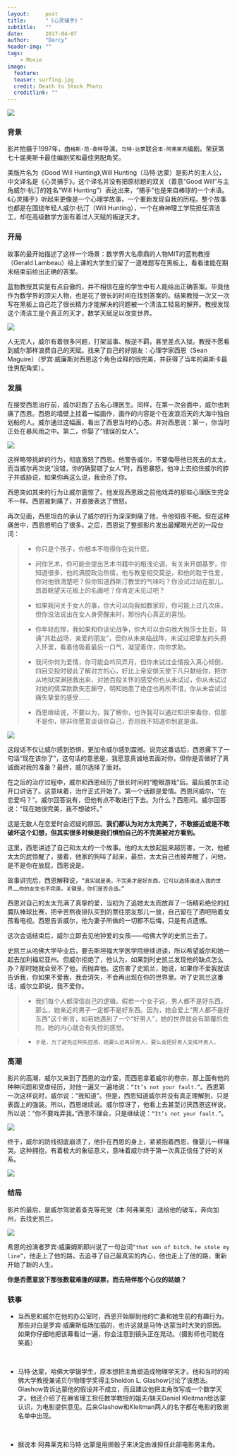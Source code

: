 ```yaml
---
layout:     post
title:      "《心灵捕手》"
subtitle:   ""
date:       2017-04-07
author:     "Darcy"
header-img: ""
tags:
    - Movie
image:
  feature: 
  teaser: surfing.jpg
  credit: Death to Stock Photo
  creditlink: ""
---
```




![](https://ww2.sinaimg.cn/large/006tNbRwgy1feeiv173cuj31hc0u0wtd.jpg)


### 背景

影片拍摄于1997年，由`格斯·范·桑特`导演，`马特·达蒙`联合`本·阿弗莱克`编剧。荣获第七十届奥斯卡最佳编剧奖和最佳男配角奖。

美版片名为《Good Will Hunting》,Will Hunting（马特·达蒙）是影片的主人公，中文译名是《心灵捕手》。这个译名并没有把原标题的双关（善意“Good Will”与主角威尔·杭汀的姓名“Will Hunting”）表达出来，“捕手”也是来自棒球的一个术语。《心灵捕手》听起来更像是一个心理学故事，一个重新发现自我的历程。整个故事也都是在围绕年轻人威尔·杭汀（Will Hunting），一个在麻神理工学院担任清洁工，却在高级数学方面有着过人天赋的叛逆天才。

### 开局

故事的最开始描述了这样一个场景：数学界大名鼎鼎的人物MIT的蓝勃教授（Gerald Lambeau）给上课的大学生们留了一道难题写在黑板上，看看谁能在期末结束前给出正确的答案。

蓝勃教授其实是有点自傲的，并不相信在座的学生中有人能给出正确答案。毕竟他作为数学界的顶尖人物，也是花了很长的时间在找到答案的。结果教授一次又一次写在黑板上自己花了很长精力才能解决的问题被一个清洁工轻易的解开。教授发现这个清洁工是个真正的天才，数学天赋足以改变世界。

![](https://ww4.sinaimg.cn/large/006tNbRwgy1feeiyv6yxgj30go09d3zv.jpg)

人无完人，威尔有着很多问题，打架滋事、叛逆不羁，甚至差点入狱。教授不愿看到威尔那样浪费自己的天赋。找来了自己的好朋友：心理学家西恩（Sean Maguire）（罗宾·威廉斯对西恩这个角色诠释的很完美，并获得了当年的奥斯卡最佳男配角奖）。

### 发展

在接受西恩治疗前，威尔赶跑了五名心理医生。同样，在第一次会面中，威尔也刺痛了西恩。西恩的墙壁上挂着一幅画作，画作的内容是个在波浪滔天的大海中独自划船的人。威尔通过这幅画，看出了西恩当时的心态。并对西恩说：第一，你当时正处在暴风雨之中。第二，你娶了“错误的女人”。

![](https://ww1.sinaimg.cn/large/006tNbRwgy1feej7am3xej30go091abf.jpg)

这样略带挑衅的行为，彻底激怒了西恩。他警告威尔，不要侮辱他已死去的太太，而当威尔再次说“没错，你的确娶错了女人”时，西恩暴怒，他冲上去掐住威尔的脖子并威胁说，如果你再这么说，我会杀了你。

西恩突如其来的行为让威尔震惊了。他发现西恩跟之前他戏弄的那些心理医生完全不一样。西恩被刺痛了，并直接表达了愤怒。

再次见面，西恩坦白的承认了威尔的行为深深刺痛了他，令他彻夜不眠。但在这种痛苦中，西恩想明白了很多。之后，西恩说了整部影片发出最耀眼光芒的一段台词：
> - 你只是个孩子，你根本不晓得你在说什麽。
>
> 
>
> - 问你艺术，你可能会提出艺术书籍中的粗浅论调，有关米开朗基罗，你知道很多，他的满腔政治热情，他与教皇相交莫逆，和他的耽于性爱，你对他很清楚吧？但你知道西斯汀教堂的气味吗？你没试过站在那儿，昂首眺望天花板上的名画吧？你肯定未见过吧？
>
> 
>
> - 如果我问关于女人的事，你大可以向我如数家珍，你可能上过几次床，但你没法说出在女人身旁醒来时，那份内心真正的喜悦。
>
> 
>
> - 你年轻彪悍，我如果和你谈论战争，你大可以会向我大抛莎士比亚，背诵“共赴战场，亲爱的朋友”，但你从未亲临战阵，未试过把挚友的头拥入怀里，看着他吸着最后一口气，凝望着你，向你求助。
>
> 
>
> - 我问你何为爱情，你可能会吟风弄月，但你未试过全情投入真心倾倒，四目交投时彼此了解对方的心，好比上帝安排天使下凡只献给你，把你从地狱深渊拯救出来，对她百般关怀的感受你也从未试过，你从未试过对她的情深款款矢志厮守，明知她患了绝症也再所不惜，你从未尝试过痛失挚爱的感受……
>
> 
>
> - 西恩继续说，不要以为，我了解你，也许我可以通过知识来看你，但那不是你，除非你愿意谈谈你自己，否则我不知道你到底是谁。
>
> 

![](https://ww2.sinaimg.cn/large/006tNbRwgy1feej2j0n0tj30go09d40s.jpg)

这段话不仅让威尔感到恐惧，更加令威尔感到震撼。说完这番话后，西恩撂下了一句话“现在该你了”，这句话的意思是，我愿意真诚地去面对你，但你是否做好了真诚面对我的准备？最终，威尔选择了面对。

在之后的治疗过程中，威尔和西恩经历了很长时间的“瞪眼游戏”后。最后威尔主动开口讲话了。这意味着，治疗正式开始了。第一个话题是爱情。西恩问威尔，“在恋爱吗？”。威尔回答说有，但他有点不敢进行下去。为什么？西恩问。威尔回答说：“现在她很完美，我不想破坏。”

这是无数人在恋爱时会迟疑的原因。**我们都认为对方太完美了，不敢接近或是不敢破坏这个幻想，但其实很多时候是我们惧怕自己的不完美被对方看到。**

这里，西恩讲述了自己和太太的一个故事。他的太太放起屁来超厉害，一次，他被太太的屁惊醒了，接着，他家的狗叫了起来，最后，太太自己也被弄醒了，问他，是不是你在放屁，西恩说是。

故事讲完后，西恩解释说，`“真实就是美，不完美才是好东西，它可以选择谁进入我的世界……你的女生也不完美，关键是，你们是否合适。”`

西恩对自己的太太充满了真挚的爱，当初为了追她太太而放弃了一场精彩绝伦的红魔队棒球比赛，把辛苦熬夜排队买到的票往朋友那儿一放，自己留在了酒吧陪着女孩看电视。西恩告诉威尔，他为妻子所做的一切都不后悔，只是有点遗憾。

这次会话结束后，威尔立即去见他钟爱的女孩——哈佛大学的史凯兰去了。

史凯兰从哈佛大学毕业后，要去斯坦福大学医学院继续进读，所以希望威尔和她一起去加利福尼亚州。但威尔拒绝了，他认为，如果到时史凯兰发现他的缺点怎么办？那时她就会受不了他，而抛弃他。这伤害了史凯兰，她说，如果你不爱我就该告诉我，你如果不爱我，我会消失，不会再出现在你的世界里。听了史凯兰这番话，威尔立即说，我不爱你。

> - 我们每个人都深信自己的逻辑。假若一个女子说，男人都不是好东西。那么，她亲近的男子一定都不是好东西。因为，她会爱上“男人都不是好东西”这个断言，如若她遇到了一个“好男人”，她的世界就会有颠覆的危险，她的内心就会有失控的感觉。
> 

> - `于是，为了避免这种失控感，她要么远离好男人，要么会把好男人变成坏男人。`


### 高潮


影片的高潮，威尔又来到了西恩的治疗室，而西恩拿着威尔的卷宗，那上面有他的种种问题和受虐经历，对他一遍又一遍地说：`“It’s not your fault.”`。西恩第一次这样说时，威尔说：“我知道”。但是，西恩知道威尔并没有真正理解到，只是表面上的强装。所以，西恩继续说。威尔惊讶了，他看上去甚至讨厌西恩这样说，所以说：“你不要戏弄我。”西恩不理会，只是继续说：`“It’s not your fault.”`。

![](https://ww2.sinaimg.cn/large/006tNbRwgy1feeix0bri3j30tc0g0q4t.jpg)

终于，威尔的防线彻底崩溃了，他扑在西恩的身上，紧紧抱着西恩，像婴儿一样痛哭。这种拥抱，有着极大的象征意义，意味着威尔终于第一次真正信任了好的关系。

![](https://ww4.sinaimg.cn/large/006tNbRwgy1feej0el3ngj30go08xt9g.jpg)

### 结局

影片的最后，是威尔驾驶着查克等死党（本·阿弗莱克）送给他的破车，奔向加州，去找史凯兰。

![](https://ww1.sinaimg.cn/large/006tNbRwgy1feeiy3gtnoj30go093gmg.jpg)

希恩的扮演者罗宾·威廉姆斯即兴说了一句台词`“that son of bitch，he stole my line”`，他走上了他的路，去追寻了自己最真实的内心，他也走上了他的路，重新开始了新的人生。

**你是否愿意放下那张数载难逢的球票，而去陪伴那个心仪的姑娘？**

### 轶事
- 当西恩和威尔在他的办公室时，西恩开始聊到他的亡妻和她生前的有趣行为。那些对白是罗宾·威廉斯临场加插的，也许这就是马特·达蒙当时大笑的原因。如果你仔细地把该幕看过一遍，你会注意到镜头正在晃动。（摄影师也可能在笑着）

  ​
- 马特·达蒙，哈佛大学辍学生，原本想把主角塑造成物理学天才。他和当时的哈佛大学教授兼诺贝尔物理学奖得主Sheldon L. Glashow讨论了该想法。Glashow告诉达蒙他的假设并不成立，而且建议他把主角改写成一个数学天才。他还介绍了在麻省理工担任数学教授的姐夫/妹夫Daniel Kleitman给达蒙认识，为电影提供意见。后来Glashow和Kleitman两人的名字都在电影的致谢名单中出现。

  ​
- 据说本·阿弗莱克和马特·达蒙是用掷骰子来决定由谁担任此部电影男主角。
























